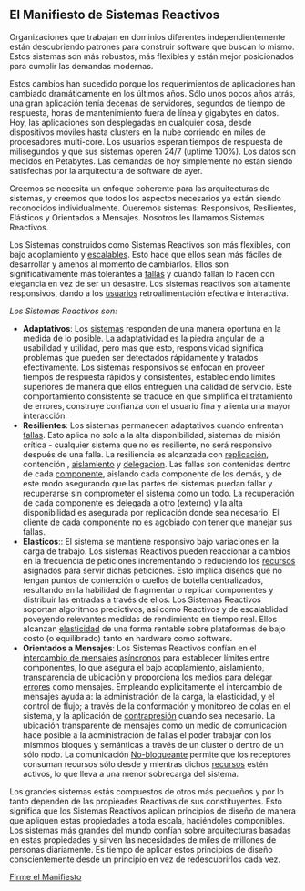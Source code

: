 El Manifiesto de Sistemas Reactivos
----------------------------------

Organizaciones que trabajan en dominios diferentes independientemente están descubriendo patrones para construir software que buscan lo mismo. Estos sistemas son más robustos, más flexibles y están mejor posicionados para cumplir las demandas modernas. 

Estos cambios han sucedido porque los requerimientos de aplicaciones han cambiado dramáticamente en los últimos años. Sólo unos pocos años atrás, una gran aplicación tenía decenas de servidores, segundos de tiempo de respuesta, horas de mantenimiento fuera de línea y gigabytes en datos. Hoy, las aplicaciones son desplegadas en cualquier cosa, desde dispositivos móviles hasta clusters en la nube corriendo en miles de procesadores multi-core. Los usuarios esperan tiempos de respuesta de milisegundos y que sus sistemas operen 24/7 (uptime 100%). Los datos son medidos en Petabytes. Las demandas de hoy simplemente no están siendo satisfechas por la arquitectura de software de ayer.

Creemos se necesita un enfoque coherente para las arquitecturas de sistemas, y creemos que todos los aspectos necesarios ya están siendo reconocidos individualmente. Queremos sistemas: Responsivos, Resilientes, Elásticos y Orientados a Mensajes. Nosotros les llamamos Sistemas Reactivos.

Los Sistemas construidos como Sistemas Reactivos son más flexibles, con bajo acoplamiento y [escalables](/glossary.md#Scalability). Esto hace que ellos sean más fáciles de desarrollar y amenos al momento de cambiarlos. Ellos son significativamente más tolerantes a [fallas](/glossary.md#Failure) y cuando fallan lo hacen con elegancia en vez de ser un desastre. Los sistemas reactivos son altamente responsivos, dando a los [usuarios](/glossary.md#User) retroalimentación efectiva e interactiva.

*Los Sistemas Reactivos son:*

* <a name="Adaptativos"></a>**Adaptativos**: Los [sistemas](/glossary.md#System) responden de una manera oportuna en la medida de lo posible.  La adaptatividad es la piedra angular de la usabilidad y utilidad, pero mas que esto, responsividad significa problemas que pueden ser detectados rápidamente y tratados efectivamente. Los sistemas responsivos se enfocan en proveer tiempos de respuesta rápidos y consistentes, estableciendo límites superiores de manera que ellos entreguen una calidad de servicio. Este comportamiento consistente se traduce en que simplifica el tratamiento de errores, construye confianza con el usuario fina y alienta una mayor interacción.
* <a name="Resilientes"></a>**Resilientes**: Los sistemas permanecen adaptativos cuando enfrentan [fallas](/glossary.md#Failure). Esto aplica no solo a la alta disponibilidad, sistemas de misión crítica - cualquier sistema que no es resiliente, no será responsivo después de una falla. La resiliencia es alcanzada con [replicación](/glossary.md#Replication), contención , [aislamiento](/glossary.md#Isolation) y [delegación](/glossary.md#Delegation). Las fallas son contenidas dentro de cada [componente](/glossary.md#Component), aislando cada componente de los demás, y de este modo asegurando que las partes del sistemas puedan fallar y recuperarse sin comprometer el sistema como un todo. La recuperación de cada componente es delegada a otro (externo) y la alta disponibilidad es asegurada por replicación donde sea necesario. El cliente de cada componente no es agobiado con tener que manejar sus fallas.
* <a name="Elasticos"></a>**Elasticos**:: El sistema se mantiene responsivo bajo variaciones en la carga de trabajo. Los sistemas Reactivos pueden reaccionar a cambios en la frecuencia de peticiones incrementando o reduciendo los [recursos](/glossary.md#Resource) asignados para servir dichas peticiones.  Esto implica diseños que no tengan puntos de contención o cuellos de botella centralizados, resultando en la habilidad de fragmentar o replicar componentes y distribuir las entradas a través de ellos. Los Sistemas Reactivos soportan algoritmos predictivos, así como Reactivos y de escalablidad poveyendo relevantes medidas de rendimiento en tiempo real. Ellos alcanzan [elasticidad](/glossary.md#Elasticity) de una forma rentable sobre plataformas de bajo costo (o equilibrado) tanto en hardware como software.
* <a name="Orientados-a-Mensajes"></a>**Orientados a Mensajes**: Los Sistemas Reactivos confían en el [intercambio de mensajes](/glossary.md#Message-Driven) [asíncronos](/glossary.md#Asynchronous) para establecer límites entre componentes, lo que asegura el bajo acoplamiento, aislamiento, [transparencia de ubicación](/glossary.md#Location-Transparency) y proporciona los medios para delegar [errores](/glossary.md#Failure) como mensajes. Empleando explícitamente el intercambio de mensajes ayuda a: la administración de la carga, la elasticidad, y el control de flujo; a través de la conformación y monitoreo de colas en el sistema, y la aplicación de [contrapresión](/glossary.md#Back-Pressure) cuando sea necesario. La ubicación transparente de mensajes como un medio de comunicación hace posible a la administración de fallas el poder trabajar con los mismmos bloques y semánticas a través de un cluster o dentro de un sólo nodo. La comunicación [No-bloqueante](/glossary.md#Non-Blocking) permite que los receptores consuman recursos sólo desde y mientras dichos [recursos](/glossary.md#Resource) estén activos, lo que lleva a una menor sobrecarga del sistema.

Los grandes sistemas estás compuestos de otros más pequeños y por lo tanto dependen de las propieades Reactivas de sus constituyentes. Esto significa que los Sistemas Reactivos aplican principios de diseño de manera que apliquen estas propiedades a toda escala, haciéndoles componibles. Los sistemas más grandes del mundo confían sobre arquitecturas basadas en estas propiedades y sirven las necesidades de miles de millones de personas diariamente. Es tiempo de aplicar estos principios de diseño conscientemente desde un principio en vez de redescubrirlos cada vez. 

[Firme el Manifiesto](http://www.reactivemanifesto.org/es#sign-button)
